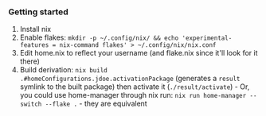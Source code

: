 ### Getting started

1. Install nix
2. Enable flakes: `mkdir -p ~/.config/nix/ && echo 'experimental-features = nix-command flakes' > ~/.config/nix/nix.conf`
3. Edit home.nix to reflect your username (and flake.nix since it'll look for it there)
4. Build derivation: `nix build .#homeConfigurations.jdoe.activationPackage`  (generates a `result` symlink to the built package) then activate it (`./result/activate`) - Or, you could use home-manager through nix run: `nix run home-manager -- switch --flake .` - they are equivalent
